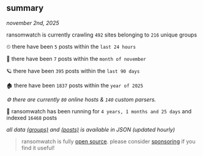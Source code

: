 
## summary
_november 2nd, 2025_

ransomwatch is currently crawling `492` sites belonging to `216` unique groups

⏲ there have been `5` posts within the `last 24 hours`

🦈 there have been `7` posts within the `month of november`

🪐 there have been `395` posts within the `last 90 days`

🏚 there have been `1837` posts within the `year of 2025`

_⚙️ there are currently `80` online hosts & `140` custom parsers._

🦕 ransomwatch has been running for `4 years, 1 months and 25 days` and indexed `16468` posts

_all data  [(groups)](http://ransomwhat.telemetry.ltd/groups) and [(posts)](http://ransomwhat.telemetry.ltd/posts) is available in JSON (updated hourly)_

> ransomwatch is fully [open source](https://github.com/joshhighet/ransomwatch#ransomwatch--). please consider [sponsoring](https://github.com/sponsors/joshhighet) if you find it useful!
